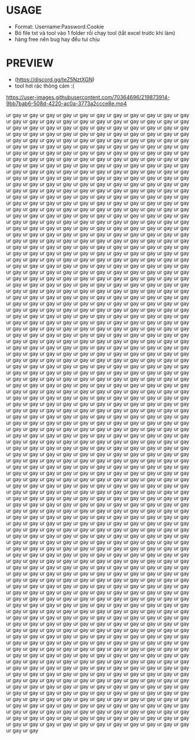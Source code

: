 # USAGE

* Format: Username:Password:Cookie
* Bỏ file txt và tool vào 1 folder rồi chạy tool (tắt excel trước khi làm)
* hàng free nên bug hay đểu tui chịu

# PREVIEW

* (https://discord.gg/teZ5NztXGN)
* tool hơi rác thông cảm :(

https://user-images.githubusercontent.com/70364696/219873914-9bb7bab6-508d-4220-ac0a-3773a2ccce8e.mp4

ur gay ur gay ur gay ur gay ur gay ur gay ur gay ur gay ur gay ur gay ur gay ur gay ur gay ur gay ur gay ur gay ur gay ur gay ur gay ur gay ur gay ur gay ur gay ur gay ur gay ur gay ur gay ur gay ur gay ur gay ur gay ur gay ur gay ur gay ur gay ur gay ur gay ur gay ur gay ur gay ur gay ur gay ur gay ur gay ur gay ur gay ur gay ur gay ur gay ur gay ur gay ur gay ur gay ur gay ur gay ur gay ur gay ur gay ur gay ur gay ur gay ur gay ur gay ur gay ur gay ur gay ur gay ur gay ur gay ur gay ur gay ur gay ur gay ur gay ur gay ur gay ur gay ur gay ur gay ur gay ur gay ur gay ur gay ur gay ur gay ur gay ur gay ur gay ur gay ur gay ur gay ur gay ur gay ur gay ur gay ur gay ur gay ur gay ur gay ur gay ur gay ur gay ur gay ur gay ur gay ur gay ur gay ur gay ur gay ur gay ur gay ur gay ur gay ur gay ur gay ur gay ur gay ur gay ur gay ur gay 
ur gay ur gay ur gay ur gay ur gay ur gay ur gay ur gay ur gay ur gay ur gay ur gay ur gay ur gay ur gay ur gay ur gay ur gay ur gay ur gay ur gay ur gay ur gay ur gay ur gay ur gay ur gay ur gay ur gay ur gay ur gay ur gay ur gay ur gay ur gay ur gay ur gay ur gay ur gay ur gay ur gay ur gay ur gay ur gay ur gay ur gay ur gay ur gay ur gay ur gay ur gay ur gay ur gay ur gay ur gay ur gay ur gay ur gay ur gay ur gay ur gay ur gay ur gay ur gay ur gay ur gay ur gay ur gay ur gay ur gay ur gay ur gay ur gay ur gay ur gay ur gay ur gay ur gay ur gay ur gay ur gay ur gay ur gay ur gay ur gay ur gay ur gay ur gay ur gay ur gay ur gay ur gay ur gay ur gay ur gay ur gay ur gay ur gay ur gay ur gay ur gay ur gay ur gay ur gay ur gay ur gay ur gay ur gay ur gay ur gay ur gay ur gay ur gay ur gay ur gay ur gay ur gay ur gay ur gay ur gay 
ur gay ur gay ur gay ur gay ur gay ur gay ur gay ur gay ur gay ur gay ur gay ur gay ur gay ur gay ur gay ur gay ur gay ur gay ur gay ur gay ur gay ur gay ur gay ur gay ur gay ur gay ur gay ur gay ur gay ur gay ur gay ur gay ur gay ur gay ur gay ur gay ur gay ur gay ur gay ur gay ur gay ur gay ur gay ur gay ur gay ur gay ur gay ur gay ur gay ur gay ur gay ur gay ur gay ur gay ur gay ur gay ur gay ur gay ur gay ur gay ur gay ur gay ur gay ur gay ur gay ur gay ur gay ur gay ur gay ur gay ur gay ur gay ur gay ur gay ur gay ur gay ur gay ur gay ur gay ur gay ur gay ur gay ur gay ur gay ur gay ur gay ur gay ur gay ur gay ur gay ur gay ur gay ur gay ur gay ur gay ur gay ur gay ur gay ur gay ur gay ur gay ur gay ur gay ur gay ur gay ur gay ur gay ur gay ur gay ur gay ur gay ur gay ur gay ur gay ur gay ur gay ur gay ur gay ur gay ur gay 
ur gay ur gay ur gay ur gay ur gay ur gay ur gay ur gay ur gay ur gay ur gay ur gay ur gay ur gay ur gay ur gay ur gay ur gay ur gay ur gay ur gay ur gay ur gay ur gay ur gay ur gay ur gay ur gay ur gay ur gay ur gay ur gay ur gay ur gay ur gay ur gay ur gay ur gay ur gay ur gay ur gay ur gay ur gay ur gay ur gay ur gay ur gay ur gay ur gay ur gay ur gay ur gay ur gay ur gay ur gay ur gay ur gay ur gay ur gay ur gay ur gay ur gay ur gay ur gay ur gay ur gay ur gay ur gay ur gay ur gay ur gay ur gay ur gay ur gay ur gay ur gay ur gay ur gay ur gay ur gay ur gay ur gay ur gay ur gay ur gay ur gay ur gay ur gay ur gay ur gay ur gay ur gay ur gay ur gay ur gay ur gay ur gay ur gay ur gay ur gay ur gay ur gay ur gay ur gay ur gay ur gay ur gay ur gay ur gay ur gay ur gay ur gay ur gay ur gay ur gay ur gay ur gay ur gay ur gay ur gay 
ur gay ur gay ur gay ur gay ur gay ur gay ur gay ur gay ur gay ur gay ur gay ur gay ur gay ur gay ur gay ur gay ur gay ur gay ur gay ur gay ur gay ur gay ur gay ur gay ur gay ur gay ur gay ur gay ur gay ur gay ur gay ur gay ur gay ur gay ur gay ur gay ur gay ur gay ur gay ur gay ur gay ur gay ur gay ur gay ur gay ur gay ur gay ur gay ur gay ur gay ur gay ur gay ur gay ur gay ur gay ur gay ur gay ur gay ur gay ur gay ur gay ur gay ur gay ur gay ur gay ur gay ur gay ur gay ur gay ur gay ur gay ur gay ur gay ur gay ur gay ur gay ur gay ur gay ur gay ur gay ur gay ur gay ur gay ur gay ur gay ur gay ur gay ur gay ur gay ur gay ur gay ur gay ur gay ur gay ur gay ur gay ur gay ur gay ur gay ur gay ur gay ur gay ur gay ur gay ur gay ur gay ur gay ur gay ur gay ur gay ur gay ur gay ur gay ur gay ur gay ur gay ur gay ur gay ur gay ur gay 
ur gay ur gay ur gay ur gay ur gay ur gay ur gay ur gay ur gay ur gay ur gay ur gay ur gay ur gay ur gay ur gay ur gay ur gay ur gay ur gay ur gay ur gay ur gay ur gay ur gay ur gay ur gay ur gay ur gay ur gay ur gay ur gay ur gay ur gay ur gay ur gay ur gay ur gay ur gay ur gay ur gay ur gay ur gay ur gay ur gay ur gay ur gay ur gay ur gay ur gay ur gay ur gay ur gay ur gay ur gay ur gay ur gay ur gay ur gay ur gay ur gay ur gay ur gay ur gay ur gay ur gay ur gay ur gay ur gay ur gay ur gay ur gay ur gay ur gay ur gay ur gay ur gay ur gay ur gay ur gay ur gay ur gay ur gay ur gay ur gay ur gay ur gay ur gay ur gay ur gay ur gay ur gay ur gay ur gay ur gay ur gay ur gay ur gay ur gay ur gay ur gay ur gay ur gay ur gay ur gay ur gay ur gay ur gay ur gay ur gay ur gay ur gay ur gay ur gay ur gay ur gay ur gay ur gay ur gay ur gay 
ur gay ur gay ur gay ur gay ur gay ur gay ur gay ur gay ur gay ur gay ur gay ur gay ur gay ur gay ur gay ur gay ur gay ur gay ur gay ur gay ur gay ur gay ur gay ur gay ur gay ur gay ur gay ur gay ur gay ur gay ur gay ur gay ur gay ur gay ur gay ur gay ur gay ur gay ur gay ur gay ur gay ur gay ur gay ur gay ur gay ur gay ur gay ur gay ur gay ur gay ur gay ur gay ur gay ur gay ur gay ur gay ur gay ur gay ur gay ur gay ur gay ur gay ur gay ur gay ur gay ur gay ur gay ur gay ur gay ur gay ur gay ur gay ur gay ur gay ur gay ur gay ur gay ur gay ur gay ur gay ur gay ur gay ur gay ur gay ur gay ur gay ur gay ur gay ur gay ur gay ur gay ur gay ur gay ur gay ur gay ur gay ur gay ur gay ur gay ur gay ur gay ur gay ur gay ur gay ur gay ur gay ur gay ur gay ur gay ur gay ur gay ur gay ur gay ur gay ur gay ur gay ur gay ur gay ur gay ur gay 
ur gay ur gay ur gay ur gay ur gay ur gay ur gay ur gay ur gay ur gay ur gay ur gay ur gay ur gay ur gay ur gay ur gay ur gay ur gay ur gay ur gay ur gay ur gay ur gay ur gay ur gay ur gay ur gay ur gay ur gay ur gay ur gay ur gay ur gay ur gay ur gay ur gay ur gay ur gay ur gay ur gay ur gay ur gay ur gay ur gay ur gay ur gay ur gay ur gay ur gay ur gay ur gay ur gay ur gay ur gay ur gay ur gay ur gay ur gay ur gay ur gay ur gay ur gay ur gay ur gay ur gay ur gay ur gay ur gay ur gay ur gay ur gay ur gay ur gay ur gay ur gay ur gay ur gay ur gay ur gay ur gay ur gay ur gay ur gay ur gay ur gay ur gay ur gay ur gay ur gay ur gay ur gay ur gay ur gay ur gay ur gay ur gay ur gay ur gay ur gay ur gay ur gay ur gay ur gay ur gay ur gay ur gay ur gay ur gay ur gay ur gay ur gay ur gay ur gay ur gay ur gay ur gay ur gay ur gay ur gay 
ur gay ur gay ur gay ur gay ur gay ur gay ur gay ur gay ur gay ur gay ur gay ur gay ur gay ur gay ur gay ur gay ur gay ur gay ur gay ur gay ur gay ur gay ur gay ur gay ur gay ur gay ur gay ur gay ur gay ur gay ur gay ur gay ur gay ur gay ur gay ur gay ur gay ur gay ur gay ur gay ur gay ur gay ur gay ur gay ur gay ur gay ur gay ur gay ur gay ur gay ur gay ur gay ur gay ur gay ur gay ur gay ur gay ur gay ur gay ur gay ur gay ur gay ur gay ur gay ur gay ur gay ur gay ur gay ur gay ur gay ur gay ur gay ur gay ur gay ur gay ur gay ur gay ur gay ur gay ur gay ur gay ur gay ur gay ur gay ur gay ur gay ur gay ur gay ur gay ur gay ur gay ur gay ur gay ur gay ur gay ur gay ur gay ur gay ur gay ur gay ur gay ur gay ur gay ur gay ur gay ur gay ur gay ur gay ur gay ur gay ur gay ur gay ur gay ur gay ur gay ur gay ur gay ur gay ur gay ur gay 
